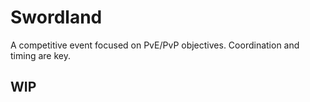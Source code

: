 # Swordland

A competitive event focused on PvE/PvP objectives. Coordination and timing are key.

## WIP
